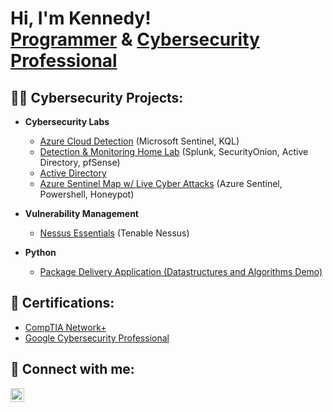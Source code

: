 <h1>Hi, I'm Kennedy! <br/><a href="https://github.com/kennedyshearer">Programmer</a> & <a href="https://www.linkedin.com/in/kennedyshearer/">Cybersecurity Professional</a></h1>

<h2>👨‍💻 Cybersecurity Projects:</h2>

- <b>Cybersecurity Labs</b>
  - [Azure Cloud Detection](https://github.com/kennedyshearer/URL-HERE) (Microsoft Sentinel, KQL)
  - [Detection & Monitoring Home Lab](https://github.com/kennedyshearer/URL-HERE) (Splunk, SecurityOnion, Active Directory, pfSense)
  - [Active Directory](https://github.com/kennedyshearer/URL-HERE)
  - [Azure Sentinel Map w/ Live Cyber Attacks](https://github.com/kennedyshearer/URL-HERE) (Azure Sentinel, Powershell, Honeypot)

- <b>Vulnerability Management</b>
  - [Nessus Essentials](https://github.com/kennedyshearer/URL-HERE) (Tenable Nessus)
- <b>Python</b>
  - [Package Delivery Application (Datastructures and Algorithms Demo)](https://github.com/joshmadakor1/Package-Delivery-Pathfinding-Algorithm)

<h2> 📝 Certifications:</h2>

- [CompTIA Network+](https://www.credly.com/badges/3ee76336-39a9-40a7-82b1-705a457a5a2d/public_url)
- [Google Cybersecurity Professional](https://www.credly.com/badges/4e4d90cc-f2d0-4b5d-8ab9-cefe4d32044b/public_url)

<h2> 🤳 Connect with me:</h2>

[<img align="left" alt="KennedyShearer | LinkedIn" width="22px" src="https://cdn.jsdelivr.net/npm/simple-icons@v3/icons/linkedin.svg" />][linkedin]

[linkedin]: https://linkedin.com/in/kennedyshearer

<!--
**kennedyshearer/kennedyshearer** is a ✨ _special_ ✨ repository because its `README.md` (this file) appears on your GitHub profile.

Here are some ideas to get you started:

- 🔭 I’m currently working on ...
- 🌱 I’m currently learning ...
- 👯 I’m looking to collaborate on ...
- 🤔 I’m looking for help with ...
- 💬 Ask me about ...
- 📫 How to reach me: ...
- 😄 Pronouns: ...
- ⚡ Fun fact: ...
-->
